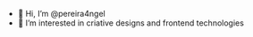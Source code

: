 - 👋 Hi, I’m @pereira4ngel
- 👀 I’m interested in criative designs and frontend technologies


<!---
pereira4ngel/pereira4ngel is a ✨ special ✨ repository because its `README.md` (this file) appears on your GitHub profile.
You can click the Preview link to take a look at your changes.
--->
